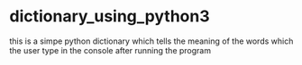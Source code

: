 # dictionary_using_python3
 this is a simpe python dictionary which tells the meaning of the words which the user type in the console after running the program
